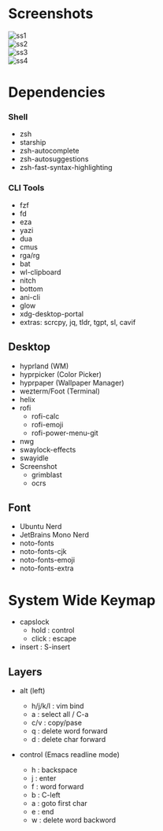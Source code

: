 # Screenshots

![ss1]("ss/ss1")  
![ss2]("ss/ss2")  
![ss3]("ss/ss3")  
![ss4]("ss/ss4")  


# Dependencies
### Shell
  - zsh
  - starship
  - zsh-autocomplete
  - zsh-autosuggestions
  - zsh-fast-syntax-highlighting
### CLI Tools
  - fzf 
  - fd
  - eza
  - yazi
  - dua
  - cmus
  - rga/rg
  - bat
  - wl-clipboard
  - nitch
  - bottom
  - ani-cli
  - glow
  - xdg-desktop-portal
  - extras: scrcpy, jq, tldr, tgpt, sl, cavif

## Desktop
- hyprland (WM)
- hyprpicker (Color Picker)
- hyprpaper (Wallpaper Manager)
- wezterm/Foot (Terminal)
- helix
- rofi
  - rofi-calc
  - rofi-emoji
  - rofi-power-menu-git
- nwg
- swaylock-effects
- swayidle
- Screenshot
  - grimblast
  - ocrs

## Font
- Ubuntu Nerd
- JetBrains Mono Nerd
- noto-fonts
- noto-fonts-cjk
- noto-fonts-emoji
- noto-fonts-extra


# System Wide Keymap
- capslock 
  - hold : control
  - click : escape
- insert : S-insert

## Layers
- alt (left)
  - h/j/k/l : vim bind
  - a : select all / C-a
  - c/v : copy/pase
  - q : delete word forward
  - d : delete char forward

- control (Emacs readline mode)
  - h : backspace
  - j : enter 
  - f : word forward 
  - b : C-left 
  - a : goto first char 
  - e : end 
  - w : delete word backword
